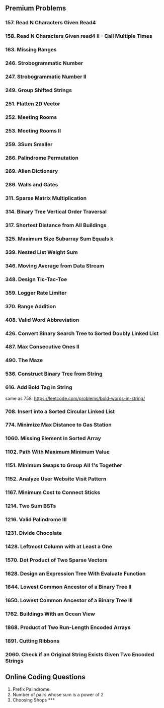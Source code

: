 ## Premium Problems 
### 157.  Read N Characters Given Read4   
### 158.  Read N Characters Given read4 II - Call Multiple Times       
### 163.  Missing Ranges   
### 246.  Strobogrammatic Number   
### 247.  Strobogrammatic Number II   
### 249.  Group Shifted Strings  
### 251.  Flatten 2D Vector
### 252.  Meeting Rooms    
### 253.  Meeting Rooms II   
### 259.  3Sum Smaller   
### 266.  Palindrome Permutation   
### 269.  Alien Dictionary   
### 286.  Walls and Gates   
### 311.  Sparse Matrix Multiplication   
### 314.  Binary Tree Vertical Order Traversal    
### 317.  Shortest Distance from All Buildings   
### 325.  Maximum Size Subarray Sum Equals k  
### 339.  Nested List Weight Sum  
### 346.  Moving Average from Data Stream  
### 348.  Design Tic-Tac-Toe  
### 359.  Logger Rate Limiter
### 370.  Range Addition  
### 408.  Valid Word Abbreviation  
### 426.  Convert Binary Search Tree to Sorted Doubly Linked List  
### 487.  Max Consecutive Ones II  
### 490.  The Maze
### 536.  Construct Binary Tree from String  
### 616.  Add Bold Tag in String    
same as 758: https://leetcode.com/problems/bold-words-in-string/    
### 708.  Insert into a Sorted Circular Linked List   
### 774.  Minimize Max Distance to Gas Station   
### 1060.  Missing Element in Sorted Array   
### 1102.  Path With Maximum Minimum Value   
### 1151.  Minimum Swaps to Group All 1's Together   
### 1152.  Analyze User Website Visit Pattern   
### 1167.  Minimum Cost to Connect Sticks   
### 1214.  Two Sum BSTs   
### 1216.  Valid Palindrome III   
### 1231.  Divide Chocolate   
### 1428.  Leftmost Column with at Least a One   
### 1570.  Dot Product of Two Sparse Vectors  
### 1628.  Design an Expression Tree With Evaluate Function   
### 1644.  Lowest Common Ancestor of a Binary Tree II   
### 1650.  Lowest Common Ancestor of a Binary Tree III   
### 1762.  Buildings With an Ocean View   
### 1868.  Product of Two Run-Length Encoded Arrays   
### 1891.  Cutting Ribbons    
### 2060.  Check if an Original String Exists Given Two Encoded Strings    





## Online Coding Questions
1. Prefix Palindrome
2. Number of pairs whose sum is a power of 2
3. Choosing Shops  ***








